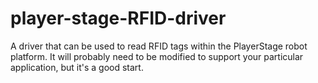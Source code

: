 player-stage-RFID-driver
========================

A driver that can be used to read RFID tags within the PlayerStage robot platform. It will probably need to be modified to support your particular application, but it's a good start.